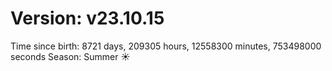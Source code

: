 # Version: v23.10.15
Time since birth: 8721 days, 209305 hours, 12558300 minutes, 753498000 seconds
Season: Summer ☀️
